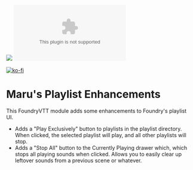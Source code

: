 ![](https://img.shields.io/badge/Foundry-v10-informational)
![Latest Release Download Count](https://img.shields.io/github/downloads/marutypes/FoundryVTT-Maru-Combat-Themes/latest/module.zip)

[![ko-fi](https://ko-fi.com/img/githubbutton_sm.svg)](https://ko-fi.com/Q5Q32OGH1)

# Maru's Playlist Enhancements

This FoundryVTT module adds some enhancements to Foundry's playlist UI.

- Adds a "Play Exclusively" button to playlists in the playlist directory. When clicked, the selected playlist will play, and all other playlists will stop.
- Adds a "Stop All" button to the Currently Playing drawer which, which stops all playing sounds when clicked. Allows you to easily clear up leftover sounds from a previous scene or whatever.